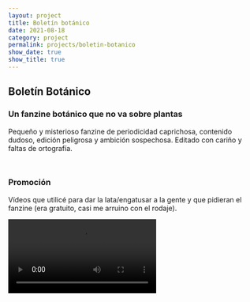 ```yaml
---
layout: project
title: Boletín botánico
date: 2021-08-18
category: project
permalink: projects/boletin-botanico
show_date: true
show_title: true
---
```


## Boletín Botánico
### Un fanzine botánico que no va sobre plantas

<div class="Project__intro">Pequeño y misterioso fanzine de periodicidad caprichosa, contenido dudoso, edición peligrosa y ambición sospechosa. Editado con cariño y faltas de ortografía.</div>

<figure class="Figure"> 
<img class="Figure__image is-bn lazy" data-src="/img/boletin-botanico/01/01.png"> </figure>

<figure class="Figure"> 
<img class="Figure__image is-bn lazy" data-src="/img/boletin-botanico/01/02.png"> </figure>

### Promoción

<p>Vídeos que utilicé para dar la lata/engatusar a la gente y que pidieran el fanzine (era gratuito, casi me arruino con el rodaje).</p>

<div class="Figure Figure__screen">
<video preload loop controls>
<source src="/video/boletin-botanico/reel.mp4" type="video/mp4">
</video>
</div>

